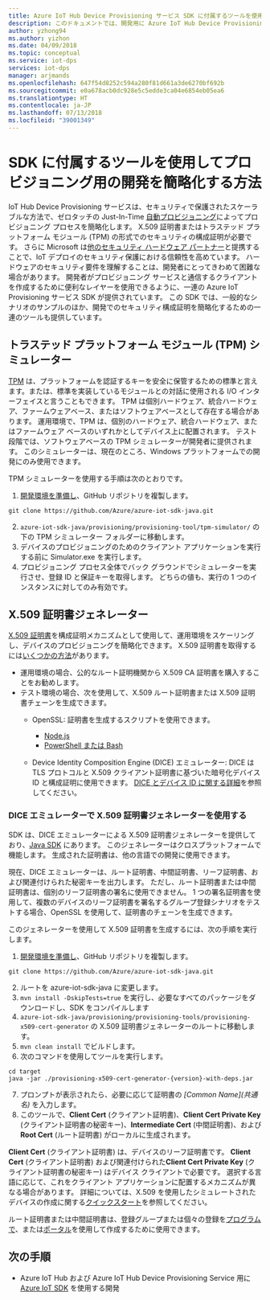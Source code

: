 ```yaml
---
title: Azure IoT Hub Device Provisioning サービス SDK に付属するツールを使用して開発を簡略化する
description: このドキュメントでは、開発用に Azure IoT Hub Device Provisioning サービス SDK に付属するツールを確認します。
author: yzhong94
ms.author: yizhon
ms.date: 04/09/2018
ms.topic: conceptual
ms.service: iot-dps
services: iot-dps
manager: arjmands
ms.openlocfilehash: 647f54d8252c594a280f81d661a3de6270bf692b
ms.sourcegitcommit: e0a678acb0dc928e5c5edde3ca04e6854eb05ea6
ms.translationtype: HT
ms.contentlocale: ja-JP
ms.lasthandoff: 07/13/2018
ms.locfileid: "39001349"
---
```

# <a name="how-to-use-tools-provided-in-the-sdks-to-simplify-development-for-provisioning"></a>SDK に付属するツールを使用してプロビジョニング用の開発を簡略化する方法
IoT Hub Device Provisioning サービスは、セキュリティで保護されたスケーラブルな方法で、ゼロタッチの Just-In-Time [自動プロビジョニング](concepts-auto-provisioning.md)によってプロビジョニング プロセスを簡略化します。  X.509 証明書またはトラステッド プラットフォーム モジュール (TPM) の形式でのセキュリティの構成証明が必要です。  さらに Microsoft は[他のセキュリティ ハードウェア パートナー](https://azure.microsoft.com/blog/azure-iot-supports-new-security-hardware-to-strengthen-iot-security/)と提携することで、IoT デプロイのセキュリティ保護における信頼性を高めています。 ハードウェアのセキュリティ要件を理解することは、開発者にとってきわめて困難な場合があります。 開発者がプロビジョニング サービスと通信するクライアントを作成するために便利なレイヤーを使用できるように、一連の Azure IoT Provisioning サービス SDK が提供されています。 この SDK では、一般的なシナリオのサンプルのほか、開発でのセキュリティ構成証明を簡略化するための一連のツールも提供しています。

## <a name="trusted-platform-module-tpm-simulator"></a>トラステッド プラットフォーム モジュール (TPM) シミュレーター
[TPM](https://docs.microsoft.com/azure/iot-dps/concepts-security#trusted-platform-module-tpm) は、プラットフォームを認証するキーを安全に保管するための標準と言えます。または、標準を実装しているモジュールとの対話に使用される I/O インターフェイスと言うこともできます。 TPM は個別ハードウェア、統合ハードウェア、ファームウェアベース、またはソフトウェアベースとして存在する場合があります。  運用環境で、TPM は、個別のハードウェア、統合ハードウェア、またはファームウェア ベースのいずれかとしてデバイス上に配置されます。 テスト段階では、ソフトウェアベースの TPM シミュレーターが開発者に提供されます。  このシミュレーターは、現在のところ、Windows プラットフォームでの開発にのみ使用できます。

TPM シミュレーターを使用する手順は次のとおりです。
1. [開発環境を準備し](https://docs.microsoft.com/azure/iot-dps/quick-enroll-device-x509-java#prepare-the-development-environment)、GitHub リポジトリを複製します。
```
git clone https://github.com/Azure/azure-iot-sdk-java.git
```
2. ```azure-iot-sdk-java/provisioning/provisioning-tool/tpm-simulator/``` の下の TPM シミュレーター フォルダーに移動します。
3. デバイスのプロビジョニングのためのクライアント アプリケーションを実行する前に Simulator.exe を実行します。
4. プロビジョニング プロセス全体でバック グラウンドでシミュレーターを実行させ、登録 ID と保証キーを取得します。  どちらの値も、実行の 1 つのインスタンスに対してのみ有効です。

## <a name="x509-certificate-generator"></a>X.509 証明書ジェネレーター
[X.509 証明書](https://docs.microsoft.com/azure/iot-dps/concepts-security#x509-certificates)を構成証明メカニズムとして使用して、運用環境をスケーリングし、デバイスのプロビジョニングを簡略化できます。  X.509 証明書を取得するには[いくつかの方法](https://docs.microsoft.com/azure/iot-hub/iot-hub-x509ca-overview#how-to-get-an-x509-ca-certificate)があります。
* 運用環境の場合、公的なルート証明機関から X.509 CA 証明書を購入することをお勧めします。
* テスト環境の場合、次を使用して、X.509 ルート証明書または X.509 証明書チェーンを生成できます。
    * OpenSSL: 証明書を生成するスクリプトを使用できます。
        * [Node.js](https://github.com/Azure/azure-iot-sdk-node/tree/master/provisioning/tools)
        * [PowerShell または Bash](https://github.com/Azure/azure-iot-sdk-c/blob/master/tools/CACertificates/CACertificateOverview.md)
        
    * Device Identity Composition Engine (DICE) エミュレーター: DICE は TLS プロトコルと X.509 クライアント証明書に基づいた暗号化デバイス ID と構成証明に使用できます。  [DICE とデバイス ID に関する詳細](https://www.microsoft.com/research/publication/device-identity-dice-riot-keys-certificates/)を参照してください。

### <a name="using-x509-certificate-generator-with-dice-emulator"></a>DICE エミュレーターで X.509 証明書ジェネレーターを使用する
SDK は、DICE エミュレーターによる X.509 証明書ジェネレーターを提供しており、[Java SDK](https://github.com/Azure/azure-iot-sdk-java/tree/master/provisioning/provisioning-tools/provisioning-x509-cert-generator) にあります。  このジェネレーターはクロスプラットフォームで機能します。  生成された証明書は、他の言語での開発に使用できます。

現在、DICE エミュレーターは、ルート証明書、中間証明書、リーフ証明書、および関連付けられた秘密キーを出力します。  ただし、ルート証明書または中間証明書は、個別のリーフ証明書の署名に使用できません。  1 つの署名証明書を使用して、複数のデバイスのリーフ証明書を署名するグループ登録シナリオをテストする場合、OpenSSL を使用して、証明書のチェーンを生成できます。

このジェネレーターを使用して X.509 証明書を生成するには、次の手順を実行します。
1. [開発環境を準備し](https://docs.microsoft.com/azure/iot-dps/quick-enroll-device-x509-java#prepare-the-development-environment)、GitHub リポジトリを複製します。
```
git clone https://github.com/Azure/azure-iot-sdk-java.git
```
2. ルートを azure-iot-sdk-java に変更します。
3. ```mvn install -DskipTests=true``` を実行し、必要なすべてのパッケージをダウンロードし、SDK をコンパイルします
4. ```azure-iot-sdk-java/provisioning/provisioning-tools/provisioning-x509-cert-generator``` の X.509 証明書ジェネレーターのルートに移動します。
5. ```mvn clean install``` でビルドします。
6. 次のコマンドを使用してツールを実行します。
```
cd target
java -jar ./provisioning-x509-cert-generator-{version}-with-deps.jar
```
7. プロンプトが表示されたら、必要に応じて証明書の _[Common Name]\(共通名\)_ を入力します。
8. このツールで、**Client Cert** (クライアント証明書)、**Client Cert Private Key** (クライアント証明書の秘密キー)、**Intermediate Cert** (中間証明書)、および **Root Cert** (ルート証明書) がローカルに生成されます。

**Client Cert** (クライアント証明書) は、デバイスのリーフ証明書です。  **Client Cert** (クライアント証明書) および関連付けられた**Client Cert Private Key** (クライアント証明書の秘密キー) はデバイス クライアントで必要です。 選択する言語に応じて、これをクライアント アプリケーションに配置するメカニズムが異なる場合があります。  詳細については、X.509 を使用したシミュレートされたデバイスの作成に関する[クイックスタート](https://docs.microsoft.com/azure/iot-dps/quick-create-simulated-device-x509)を参照してください。

ルート証明書または中間証明書は、登録グループまたは個々の登録を[プログラムで](https://docs.microsoft.com/azure/iot-dps/how-to-manage-enrollments-sdks)、または[ポータル](https://docs.microsoft.com/azure/iot-dps/how-to-manage-enrollments)を使用して作成するために使用できます。

## <a name="next-steps"></a>次の手順
* Azure IoT Hub および Azure IoT Hub Device Provisioning Service 用に [Azure IoT SDK]( https://github.com/Azure/azure-iot-sdks) を使用する開発